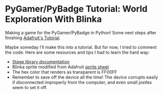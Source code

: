# PyGamer/PyBadge Tutorial: World Exploration With Blinka

Making a game for the PyGamer/PyBadge in Python! Some next steps after finishing [Adafruit's Tutorial](https://learn.adafruit.com/circuitpython-stage-game-library/overview).


Maybe someday I'll make this into a tutorial. But for now, I tried to comment the code. Here are some resources and tips I had to learn the hard way:

- [Stage library documentation](https://circuitpython-stage.readthedocs.io/en/latest/README.html)
- Blinka sprite modified from Adafruit [sprite sheet](https://learn.adafruit.com/circuitpython-display-support-using-displayio/sprite-sheet)
- The hex color that renders as transparent is FF00FF
- Remember to save off the device all the time! The device corrupts easily if disconnected improperly from the computer, and even small jostles seem to set it off.